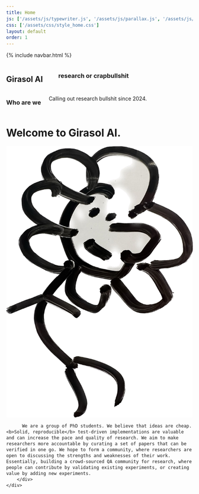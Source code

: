 ```yaml
---
title: Home
js: ['/assets/js/typewriter.js', '/assets/js/parallax.js', '/assets/js/twitter-handler.js']
css: ['/assets/css/style_home.css']
layout: default
order: 1
---
```

{% include navbar.html %}
<section class="header">
<div class="row">
    <div class="five columns">
        <h1>Girasol AI</h1>
        <br>
        <h3 class="heading">research or <span class="typewriter" >crapbullshit</span></h3>
    </div>
    <div class="motivation seven columns">
        <h3 class="heading">Who are we</h3>
        <p>
             Calling out research bullshit since 2024.
        </p>
    </div>
</div>            
</section>
<!-- {% include navbar.html %} -->
<div class="row">
    <div class="spacer-small"></div>
</div>
<div class="row">
    <h1>Welcome to Girasol AI.</h1>
    <div class="row">
        <div class="three columns">
            <img width="100%" src="/assets/images/girasol.jpg">
        </div>
        <div class="spacer-small"></div>
        <div class="spacer-small"></div>
        <div class="nine columns">

          We are a group of PhD students. We believe that ideas are cheap. <b>Solid, reproducible</b> test-driven implementations are valuable and can increase the pace and quality of research. We aim to make researchers more accountable by curating a set of papers that can be verified in one go. We hope to form a community, where researchers are open to discussing the strengths and weaknesses of their work. Essentially, building a crowd-sourced QA community for research, where people can contribute by validating existing experiments, or creating value by adding new experiments.
        </div>
    </div>
    
</div>

<div class="row">
    <div class="spacer-small"></div>
</div>

